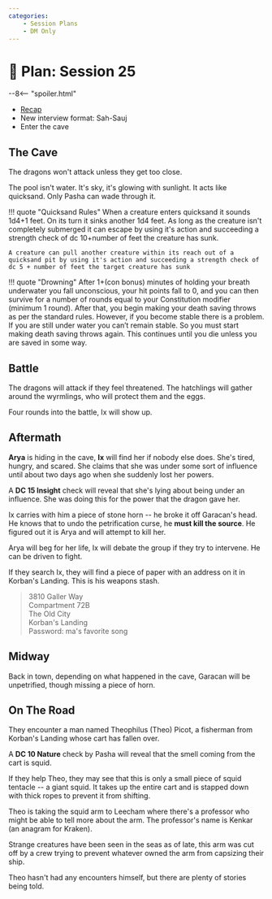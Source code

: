 ```yaml
---
categories:
    - Session Plans
    - DM Only
---
```


# 🔐 Plan: Session 25

--8<-- "spoiler.html"

- [Recap](../sessions/session-25.md)
- New interview format: Sah-Sauj
- Enter the cave

## The Cave

The dragons won't attack unless they get too close.

The pool isn't water. It's sky, it's glowing with sunlight. It acts like quicksand. Only Pasha can wade through it.

!!! quote "Quicksand Rules"
    When a creature enters quicksand it sounds 1d4+1 feet. On its turn it sinks another 1d4 feet. As long as the creature isn't completely submerged it can escape by using it's action and succeeding a strength check of dc 10+number of feet the creature has sunk.

    A creature can pull another creature within its reach out of a quicksand pit by using it's action and succeeding a strength check of dc 5 + number of feet the target creature has sunk

!!! quote "Drowning"
    After 1+(con bonus) minutes of holding your breath underwater you fall unconscious, your hit points fall to 0, and you can then survive for a number of rounds equal to your Constitution modifier (minimum 1 round). After that, you begin making your death saving throws as per the standard rules. However, if you become stable there is a problem. If you are still under water you can’t remain stable. So you must start making death saving throws again. This continues until you die unless you are saved in some way.

## Battle

The dragons will attack if they feel threatened. The hatchlings will gather around the wyrmlings, who will protect them and the eggs.

Four rounds into the battle, Ix will show up.

## Aftermath

**Arya** is hiding in the cave, **Ix** will find her if nobody else does. She's tired, hungry, and scared. She claims that she was under some sort of influence until about two days ago when she suddenly lost her powers.

A **DC 15 Insight** check will reveal that she's lying about being under an influence. She was doing this for the power that the dragon gave her.

Ix carries with him a piece of stone horn -- he broke it off Garacan's head. He knows that to undo the petrification curse, he **must kill the source**. He figured out it is Arya and will attempt to kill her.

Arya will beg for her life, Ix will debate the group if they try to intervene. He can be driven to fight.

If they search Ix, they will find a piece of paper with an address on it in Korban's Landing. This is his weapons stash.

> 3810 Galler Way  
> Compartment 72B  
> The Old City  
> Korban's Landing  
> Password: ma's favorite song

## Midway

Back in town, depending on what happened in the cave, Garacan will be unpetrified, though missing a piece of horn.

## On The Road

They encounter a man named Theophilus (Theo) Picot, a fisherman from Korban's Landing whose cart has fallen over.

A **DC 10 Nature** check by Pasha will reveal that the smell coming from the cart is squid.

If they help Theo, they may see that this is only a small piece of squid tentacle -- a giant squid. It takes up the entire cart and is stapped down with thick ropes to prevent it from shifting.

Theo is taking the squid arm to Leecham where there's a professor who might be able to tell more about the arm. The professor's name is Kenkar (an anagram for Kraken).

Strange creatures have been seen in the seas as of late, this arm was cut off by a crew trying to prevent whatever owned the arm from capsizing their ship.

Theo hasn't had any encounters himself, but there are plenty of stories being told.

